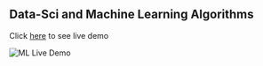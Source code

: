 ## Data-Sci and Machine Learning Algorithms
Click [here](https://rawgit.com/drsanti/INC691-2018/master/Machine-Learning/ex07_update_centroids_huristic/index.html) to see  live demo


![ML Live Demo](https://github.com/drsanti/INC691-2018/blob/master/Machine-Learning/static/images/demo.png)
